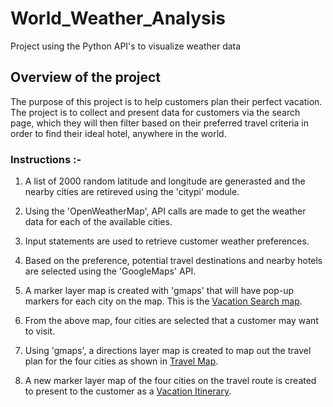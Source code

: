 # World_Weather_Analysis
Project using the Python API's to visualize weather data

## Overview of the project 

The purpose of this project is to help customers plan their perfect vacation. The project is to collect and present data for customers via the search page, which they will then filter based on their preferred travel criteria in order to find their ideal hotel, anywhere in the world. 

### Instructions :-

1. A list of 2000 random latitude and longitude are generasted and the nearby cities are retireved using the 'citypi' module.

2. Using the 'OpenWeatherMap', API calls are made to get the weather data for each of the available cities.

3. Input statements are used to retrieve customer weather preferences.

4. Based on the preference, potential travel destinations and nearby hotels are selected using the 'GoogleMaps' API.

5. A marker layer map is created with 'gmaps' that will have pop-up markers for each city on the map. This is the [Vacation Search map](https://github.com/ParnaKundu/World_Weather_Analysis/blob/main/Vacation_Search/WeatherPy_vacation_map.png).

6. From the above map, four cities are selected that a customer may want to visit.

7. Using 'gmaps', a directions layer map is created to map out the travel plan for the four cities as shown in [Travel Map](https://github.com/ParnaKundu/World_Weather_Analysis/blob/main/Vacation_Itinerary/WeatherPy_travel_map.png).

8. A new marker layer map of the four cities on the travel route is created to present to the customer as a [Vacation Itinerary](https://github.com/ParnaKundu/World_Weather_Analysis/blob/main/Vacation_Itinerary/WeatherPy_travel_map_markers.png).